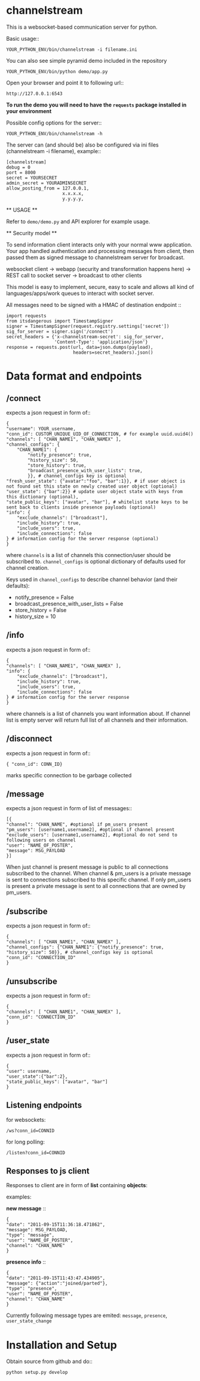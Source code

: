 channelstream
=============

This is a websocket-based communication server for python.

Basic usage::

    YOUR_PYTHON_ENV/bin/channelstream -i filename.ini


You can also see simple pyramid demo included in the repository

    YOUR_PYTHON_ENV/bin/python demo/app.py

Open your browser and point it to following url::

    http://127.0.0.1:6543

**To run the demo you will need to have the `requests` package installed in your environment**

Possible config options for the server::

    YOUR_PYTHON_ENV/bin/channelstream -h


The server can (and should be) also be configured via ini files (channelstream -i filename), example::

    [channelstream]
    debug = 0
    port = 8000
    secret = YOURSECRET
    admin_secret = YOURADMINSECRET
    allow_posting_from = 127.0.0.1,
                         x.x.x.x,
                         y.y.y.y,



** USAGE **

Refer to `demo/demo.py` and API explorer for example usage.

** Security model **

To send information client interacts only with your normal www application.
Your app handled authentication and processing messages from client, then passed
them as signed message to channelstream server for broadcast.

websocket client -> webapp (security and transformation happens here) -> REST call to socket server -> broadcast to other clients

This model is easy to implement, secure, easy to scale and allows all kind of
languages/apps/work queues to interact with socket server.

All messages need to be signed with a HMAC of destination endpoint ::

    import requests
    from itsdangerous import TimestampSigner
    signer = TimestampSigner(request.registry.settings['secret'])
    sig_for_server = signer.sign('/connect')
    secret_headers = {'x-channelstream-secret': sig_for_server,
                      'Content-Type': 'application/json'}
    response = requests.post(url, data=json.dumps(payload),
                             headers=secret_headers).json()



Data format and endpoints
=========================

/connect
--------------------------

expects a json request in form of::

    {
    "username": YOUR_username,
    "conn_id": CUSTOM_UNIQUE_UID_OF_CONNECTION, # for example uuid.uuid4()
    "channels": [ "CHAN_NAME1", "CHAN_NAMEX" ],
    "channel_configs": {
        "CHAN_NAME1": {
            "notify_presence": true, 
            "history_size": 50,
            "store_history": true,
            "broadcast_presence_with_user_lists": true,
            }}, # channel_configs key is optional
    "fresh_user_state": {"avatar":"foo", "bar":1}}, # if user object is not found set this state on newly created user object (optional)
    "user_state": {"bar":2}} # update user object state with keys from this dictionary (optional),
    "state_public_keys": ["avatar", "bar"], # whitelist state keys to be sent back to clients inside presence payloads (optional)
    "info": {
        "exclude_channels": ["broadcast"],
        "include_history": true,
        "include_users": true,
        "include_connections": false
    } # information config for the server response (optional)
    }
   
where `channels` is a list of channels this connection/user should be subscribed to.
`channel_configs` is optional dictionary of defaults used for channel creation.

Keys used in `channel_configs` to describe channel behavior (and their defaults):

* notify_presence = False
* broadcast_presence_with_user_lists = False
* store_history = False
* history_size = 10


/info
--------------------------

expects a json request in form of::

    { 
    "channels": [ "CHAN_NAME1", "CHAN_NAMEX" ],
    "info": {
        "exclude_channels": ["broadcast"],
        "include_history": true,
        "include_users": true,
        "include_connections": false
    } # information config for the server response
    }
   
where channels is a list of channels you want information about.
If channel list is empty server will return full list of all channels and their
information.


/disconnect
--------------------------

expects a json request in form of::

    { "conn_id": CONN_ID}

marks specific connection to be garbage collected


/message
--------------------------

expects a json request in form of list of messages::

    [{
    "channel": "CHAN_NAME", #optional if pm_users present
    "pm_users": [username1,username2], #optional if channel present
    "exclude_users": [username1,username2], #optional do not send to following users on channel
    "user": "NAME_OF_POSTER",
    "message": MSG_PAYLOAD
    }]

When just channel is present message is public to all connections subscribed 
to the channel. When channel & pm_users is a private message is sent 
to connections subscribed to this specific channel. 
If only pm_users is present a private message is sent to all connections that are
owned by pm_users.  


/subscribe
----------------------------

expects a json request in form of::

    {
    "channels": [ "CHAN_NAME1", "CHAN_NAMEX" ],
    "channel_configs": {"CHAN_NAME1": {"notify_presence": true, "history_size": 50}}, # channel_configs key is optional
    "conn_id": "CONNECTION_ID"
    }

/unsubscribe
----------------------------

expects a json request in form of::

    {
    "channels": [ "CHAN_NAME1", "CHAN_NAMEX" ],
    "conn_id": "CONNECTION_ID"
    }


/user_state
----------------------------

expects a json request in form of::

    {
    "user": username,
    "user_state":{"bar":2},
    "state_public_keys": ["avatar", "bar"]
    }

Listening endpoints
-------------------

for websockets:

    /ws?conn_id=CONNID

for long polling:

    /listen?conn_id=CONNID


Responses to js client
----------------------

Responses to client are in form of **list** containing **objects**:

examples:

**new message** ::

    {
    "date": "2011-09-15T11:36:18.471862",
    "message": MSG_PAYLOAD,
    "type": "message",
    "user": "NAME_OF_POSTER",
    "channel": "CHAN_NAME"
    }

**presence info** ::

    {
    "date": "2011-09-15T11:43:47.434905",
    "message": {"action":"joined/parted"},
    "type": "presence",
    "user": "NAME_OF_POSTER",
    "channel": "CHAN_NAME"
    }

Currently following message types are emited: `message`, `presence`, `user_state_change`

Installation and Setup
======================

Obtain source from github and do::

    python setup.py develop

